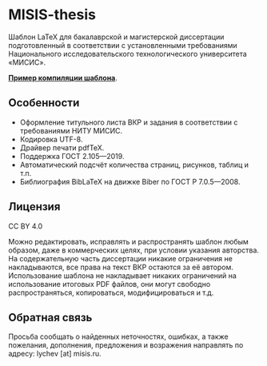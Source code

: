 # MISIS-thesis
Шаблон LaTeX для бакалаврской и магистерской диссертации
подготовленный в соответствии с установленными требованиями
Национального исследовательского технологического университета «МИСИС».


[**Пример компиляции шаблона**](https://github.com/AndreyLychev/MISIS-thesis/releases/latest).


## Особенности
* Оформление титульного листа ВКР и задания в соответствии с требованиями НИТУ МИСИС.
* Кодировка UTF-8.
* Драйвер печати pdfTeX.
* Поддержка ГОСТ 2.105—2019.
* Автоматический подсчёт количества страниц, рисунков, таблиц и т.п.
* Библиография BibLaTeX на движке Biber по ГОСТ Р 7.0.5—2008.



## Лицензия

CC BY 4.0

Можно редактировать, исправлять и распространять шаблон 
любым образом, даже в коммерческих целях, при условии 
указания авторства. На содержательную часть диссертации
никакие ограничения не накладываются, все права на текст
ВКР остаются за её автором. Использование шаблона не 
накладывает никаких ограничений на использование итоговых
PDF файлов, они могут свободно распространяться, копироваться,
модифицироваться и т.д.



## Обратная связь
Просьба сообщать о найденных неточностях, ошибках, а также пожелания, дополнения, предложения и возражения направлять по адресу: lychev [at] misis.ru.